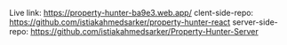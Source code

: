 Live link: https://property-hunter-ba9e3.web.app/
clent-side-repo: https://github.com/istiakahmedsarker/property-hunter-react
server-side-repo: https://github.com/istiakahmedsarker/Property-Hunter-Server
